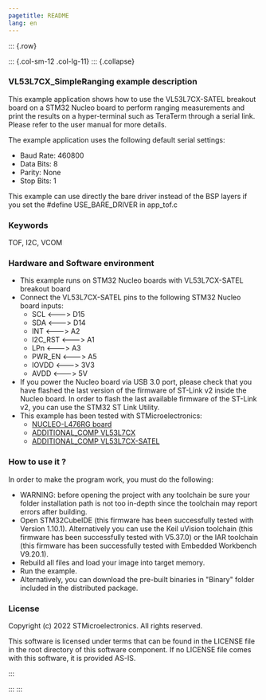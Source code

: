 ```yaml
---
pagetitle: README
lang: en
---
```


::: {.row}

::: {.col-sm-12 .col-lg-11}
::: {.collapse}
<div>

### <b>VL53L7CX_SimpleRanging example description</b>

This example application shows how to use the VL53L7CX-SATEL breakout board on a STM32 Nucleo board 
to perform ranging measurements and print the results on a hyper-terminal such as TeraTerm through a serial link.
Please refer to the user manual for more details.

The example application uses the following default serial settings:

  - Baud Rate: 460800
  - Data Bits: 8
  - Parity: None
  - Stop Bits: 1

This example can use directly the bare driver instead of the BSP layers if you set the #define USE_BARE_DRIVER in app_tof.c


### <b>Keywords</b>

TOF, I2C, VCOM

### <b>Hardware and Software environment</b>

  - This example runs on STM32 Nucleo boards with VL53L7CX-SATEL breakout board
  - Connect the VL53L7CX-SATEL pins to the following STM32 Nucleo board inputs:
    - SCL <---> D15
    - SDA <---> D14
    - INT <---> A2
    - I2C_RST <---> A1
    - LPn <---> A3
    - PWR_EN <---> A5
    - IOVDD <---> 3V3
    - AVDD <---> 5V
  - If you power the Nucleo board via USB 3.0 port, please check that you have flashed the last version of
    the firmware of ST-Link v2 inside the Nucleo board. In order to flash the last available firmware of the 
    ST-Link v2, you can use the STM32 ST Link Utility.
  - This example has been tested with STMicroelectronics:
    - [NUCLEO-L476RG board](https://www.st.com/en/evaluation-tools/nucleo-l476rg.html)
    - [ADDITIONAL_COMP VL53L7CX](https://www.st.com/content/st_com/en/products/imaging-and-photonics-solutions/time-of-flight-sensors/vl53l7cx.html)
    - [ADDITIONAL_COMP VL53L7CX-SATEL](https://www.st.com/en/evaluation-tools/satel-vl53l7cx.html)

### <b>How to use it ?</b>

In order to make the program work, you must do the following:

 - WARNING: before opening the project with any toolchain be sure your folder
   installation path is not too in-depth since the toolchain may report errors
   after building.
 - Open STM32CubeIDE (this firmware has been successfully tested with Version 1.10.1).
   Alternatively you can use the Keil uVision toolchain (this firmware
   has been successfully tested with V5.37.0) or the IAR toolchain (this firmware has 
   been successfully tested with Embedded Workbench V9.20.1).
 - Rebuild all files and load your image into target memory.
 - Run the example.
 - Alternatively, you can download the pre-built binaries in "Binary" 
   folder included in the distributed package.

### <b>License</b>

Copyright (c) 2022 STMicroelectronics.
All rights reserved.

This software is licensed under terms that can be found in the LICENSE file
in the root directory of this software component.
If no LICENSE file comes with this software, it is provided AS-IS.

</div>
:::

:::
:::
